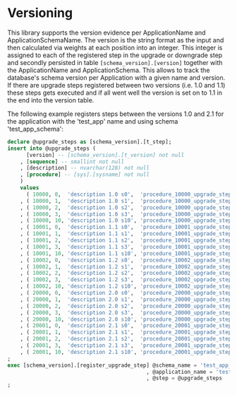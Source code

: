 # Versioning

This library supports the version evidence per ApplicationName and ApplicationSchemaName. The version is the string format as the input and then calculated via weights at each position into an integer. This integer is assigned to each of the registered step in the upgrade or downgrade step and secondly persisted in table `[schema_version].[version]` together with the ApplicationName and ApplicationSchema.
This allows to track the database's schema version per Application with a given name and version.
If there are upgrade steps registered between two versions (i.e. 1.0 and 1.1) these steps gets executed and if all went well the version is set on to 1.1 in the end into the version table.

The following example registers steps between the versions 1.0 and 2.1 for the application with the 'test_app' name and using schema 'test_app_schema':
```sql
declare @upgrade_steps as [schema_version].[t_step];
insert into @upgrade_steps (
      [version] -- [schema_version].[t_version] not null
    , [sequence] -- smallint not null
    , [description] -- nvarchar(128) not null
    , [procedure] -- [sys].[sysname] not null
    )
    values
      ( 10000, 0,  'description 1.0 s0',  'procedure_10000_upgrade_step_0' )
    , ( 10000, 1,  'description 1.0 s1',  'procedure_10000_upgrade_step_1' )
    , ( 10000, 2,  'description 1.0 s2',  'procedure_10000_upgrade_step_2')
    , ( 10000, 3,  'description 1.0 s3',  'procedure_10000_upgrade_step_3')
    , ( 10000, 10, 'description 1.0 s10', 'procedure_10000_upgrade_step_10')
    , ( 10001, 0,  'description 1.1 s0',  'procedure_10001_upgrade_step_0' )
    , ( 10001, 1,  'description 1.1 s1',  'procedure_10001_upgrade_step_1' )
    , ( 10001, 2,  'description 1.1 s2',  'procedure_10001_upgrade_step_2')
    , ( 10001, 3,  'description 1.1 s3',  'procedure_10001_upgrade_step_3')
    , ( 10001, 10, 'description 1.1 s10', 'procedure_10001_upgrade_step_10')
    , ( 10002, 0,  'description 1.2 s0',  'procedure_10002_upgrade_step_0' )
    , ( 10002, 1,  'description 1.2 s1',  'procedure_10002_upgrade_step_1' )
    , ( 10002, 2,  'description 1.2 s2',  'procedure_10002_upgrade_step_2')
    , ( 10002, 3,  'description 1.2 s3',  'procedure_10002_upgrade_step_3')
    , ( 10002, 10, 'description 1.2 s10', 'procedure_10002_upgrade_step_10')
    , ( 20000, 0,  'description 2.0 s0',  'procedure_20000_upgrade_step_0' )
    , ( 20000, 1,  'description 2.0 s1',  'procedure_20000_upgrade_step_1' )
    , ( 20000, 2,  'description 2.0 s2',  'procedure_20000_upgrade_step_2')
    , ( 20000, 3,  'description 2.0 s3',  'procedure_20000_upgrade_step_3')
    , ( 20000, 10, 'description 2.0 s10', 'procedure_20000_upgrade_step_10')
    , ( 20001, 0,  'description 2.1 s0',  'procedure_20001_upgrade_step_0' )
    , ( 20001, 1,  'description 2.1 s1',  'procedure_20001_upgrade_step_1' )
    , ( 20001, 2,  'description 2.1 s2',  'procedure_20001_upgrade_step_2')
    , ( 20001, 3,  'description 2.1 s3',  'procedure_20001_upgrade_step_3')
    , ( 20001, 10, 'description 2.1 s10', 'procedure_20001_upgrade_step_10')
;
exec [schema_version].[register_upgrade_step] @schema_name = 'test_app_schema'      -- t_schema_name
                                            , @application_name = 'test_app' -- t_application_name
                                            , @step = @upgrade_steps             -- t_step
;
```

